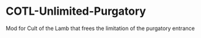 # COTL-Unlimited-Purgatory
Mod for Cult of the Lamb that frees the limitation of the purgatory entrance
